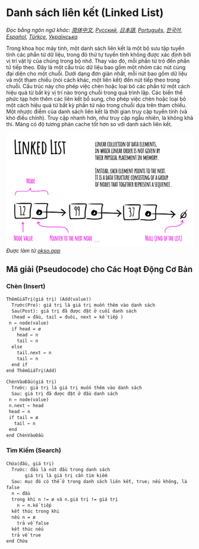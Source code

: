 # Danh sách liên kết (Linked List)

_Đọc bằng ngôn ngữ khác:_
[_简体中文_](README.zh-CN.md),
[_Русский_](README.ru-RU.md),
[_日本語_](README.ja-JP.md),
[_Português_](README.pt-BR.md),
[_한국어_](README.ko-KR.md),
[_Español_](README.es-ES.md),
[_Türkçe_](README.tr-TR.md),
[_Українська_](README.uk-UA.md)


Trong khoa học máy tính, một danh sách liên kết là một bộ sưu tập tuyến tính
các phần tử dữ liệu, trong đó thứ tự tuyến tính không được xác định bởi
vị trí vật lý của chúng trong bộ nhớ. Thay vào đó, mỗi
phần tử trỏ đến phần tử tiếp theo. Đây là một cấu trúc dữ liệu
bao gồm một nhóm các nút cùng đại diện cho
một chuỗi. Dưới dạng đơn giản nhất, mỗi nút
bao gồm dữ liệu và một tham chiếu (nói cách khác,
một liên kết) đến nút tiếp theo trong chuỗi. Cấu trúc này
cho phép việc chèn hoặc loại bỏ các phần tử một cách hiệu quả
từ bất kỳ vị trí nào trong chuỗi trong quá trình lặp.
Các biến thể phức tạp hơn thêm các liên kết bổ sung, cho phép
việc chèn hoặc loại bỏ một cách hiệu quả từ bất kỳ phần tử nào
trong chuỗi dựa trên tham chiếu. Một nhược điểm của danh sách liên kết
là thời gian truy cập tuyến tính (và khó điều chỉnh). Truy cập nhanh hơn,
như truy cập ngẫu nhiên, là không khả thi. Mảng
có độ tương phản cache tốt hơn so với danh sách liên kết.

![Linked List](./images/linked-list.jpeg)
*Được làm từ [okso.app](https://okso.app)*

## Mã giải (Pseudocode) cho Các Hoạt Động Cơ Bản

### Chèn (Insert)

```
ThêmGiáTrị(giá trị) (Add(value))
  Trước(Pre): giá trị là giá trị muốn thêm vào danh sách
  Sau(Post): giá trị đã được đặt ở cuối danh sách
  (head = đầu, tail = đuôi, next = kế tiếp )
 n ← node(value)
  if head = ø
    head ← n
    tail ← n
  else
    tail.next ← n
    tail ← n
  end if
end ThêmGiáTrị(Add)
```

```
ChènVàoĐầu(giá trị)
  Trước: giá trị là giá trị muốn thêm vào danh sách
  Sau: giá trị đã được đặt ở đầu danh sách
 n ← node(value)
 n.next ← head
 head ← n
 if tail = ø
   tail ← n
 end
end ChènVàoĐầu
```

### Tìm Kiếm (Search)
```
Chứa(đầu, giá trị)
  Trước: đầu là nút đầu trong danh sách
       giá trị là giá trị cần tìm kiếm
  Sau: mục đó có thể ở trong danh sách liên kết, true; nếu không, là false
  n ← đầu
  trong khi n != ø và n.giá trị != giá trị
    n ← n.kế tiếp
  kết thúc trong khi
  nếu n = ø
    trả về false
  kết thúc nếu
  trả về true
end Chứa
```
